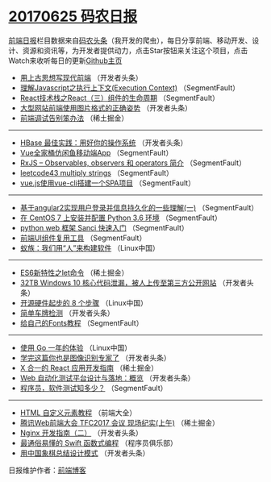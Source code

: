 # [20170625 码农日报](https://toutiao.qdkfweb.cn/date/2017/06/25)

[前端日报](https://qdkfweb.cn/c/news)栏目数据来自[码农头条](https://toutiao.qdkfweb.cn/)（我开发的爬虫），每日分享前端、移动开发、设计、资源和资讯等，为开发者提供动力，点击Star按钮来关注这个项目，点击Watch来收听每日的更新[Github主页](https://github.com/kujian/frontendDaily)
* [用上古思想写现代前端](https://toutiao.qdkfweb.cn/42451.html) （开发者头条）
* [理解Javascript之执行上下文(Execution Context)](https://toutiao.qdkfweb.cn/42436.html) （SegmentFault）
* [React技术栈之React（三）组件的生命周期](https://toutiao.qdkfweb.cn/42426.html) （SegmentFault）
* [大型网站前端使用图片格式的正确姿势](https://toutiao.qdkfweb.cn/42437.html) （开发者头条）
* [前端调试告别笨办法](https://toutiao.qdkfweb.cn/42415.html) （稀土掘金）

***
* [HBase 最佳实践：用好你的操作系统](https://toutiao.qdkfweb.cn/42439.html) （开发者头条）
* [Vue全家桶仿闲鱼移动端App](https://toutiao.qdkfweb.cn/42429.html) （SegmentFault）
* [RxJS &#8211; Observables, observers 和 operators 简介](https://toutiao.qdkfweb.cn/42421.html) （SegmentFault）
* [leetcode43 multiply strings](https://toutiao.qdkfweb.cn/42433.html) （SegmentFault）
* [vue.js使用vue-cli搭建一个SPA项目](https://toutiao.qdkfweb.cn/42423.html) （SegmentFault）

***
* [基于angular2实现用户登录并信息持久化的一些理解(一)](https://toutiao.qdkfweb.cn/42434.html) （SegmentFault）
* [在 CentOS 7 上安装并配置 Python 3.6 环境](https://toutiao.qdkfweb.cn/42424.html) （SegmentFault）
* [python web 框架 Sanci 快速入门](https://toutiao.qdkfweb.cn/42435.html) （SegmentFault）
* [前端UI组件复用工具](https://toutiao.qdkfweb.cn/42425.html) （SegmentFault）
* [蚁族：我们用“人”来构建软件](https://toutiao.qdkfweb.cn/42475.html) （Linux中国）

***
* [ES6新特性之let命令](https://toutiao.qdkfweb.cn/42414.html) （稀土掘金）
* [32TB Windows 10 核心代码泄漏，被人上传至第三方公开网站](https://toutiao.qdkfweb.cn/42447.html) （开发者头条）
* [开源硬件起步的 8 个步骤](https://toutiao.qdkfweb.cn/42476.html) （Linux中国）
* [简单车牌检测](https://toutiao.qdkfweb.cn/42448.html) （开发者头条）
* [给自己的Fonts教程](https://toutiao.qdkfweb.cn/42427.html) （SegmentFault）

***
* [使用 Go 一年的体验](https://toutiao.qdkfweb.cn/42477.html) （Linux中国）
* [学完这篇你也是图像识别专家了](https://toutiao.qdkfweb.cn/42438.html) （开发者头条）
* [X 合一的 React 应用开发指南](https://toutiao.qdkfweb.cn/42416.html) （稀土掘金）
* [Web 自动化测试平台设计与落地：概览](https://toutiao.qdkfweb.cn/42449.html) （开发者头条）
* [程序员，软件测试知多少？](https://toutiao.qdkfweb.cn/42428.html) （SegmentFault）

***
* [HTML 自定义元素教程](https://toutiao.qdkfweb.cn/42478.html) （前端大全）
* [腾讯Web前端大会 TFC2017 会议 现场纪实(上午)](https://toutiao.qdkfweb.cn/42417.html) （稀土掘金）
* [Nginx 开发指南（二）](https://toutiao.qdkfweb.cn/42450.html) （开发者头条）
* [最通俗易懂的 Swift 函数式编程](https://toutiao.qdkfweb.cn/42479.html) （程序员俱乐部）
* [用中国象棋总结设计模式](https://toutiao.qdkfweb.cn/42440.html) （开发者头条）

日报维护作者：[前端博客](https://qdkfweb.cn/) 